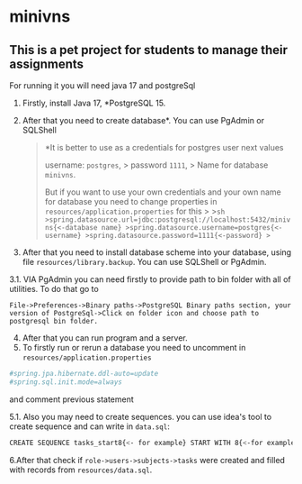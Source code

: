 # minivns

## This is a pet project for students to manage their assignments

For running it you will need java 17 and postgreSql

1. Firstly, install Java 17, *PostgreSQL 15.


2. After that you need to create database*. You can use PgAdmin or SQLShell

	>*It is better to use as a credentials for  postgres user next values 
	>
	>username: `postgres`,
        >
	>password `1111`,
        >
	>Name for database `minivns`.
	>
	>But if you want to use your own credentials and your own name for database you need to change properties in `resources/application.properties` for this
        >
        >```sh
        >spring.datasource.url=jdbc:postgresql://localhost:5432/minivns{<-database name}
        >spring.datasource.username=postgres{<-username}
        >spring.datasource.password=1111{<-password}
        >```
3. After that you need to install database scheme into your database, using file `resources/library.backup`. You can use SQLShell or PgAdmin.

3.1. VIA  PgAdmin you can need firstly to provide path to bin folder with all of utilities.
	To do that go to
	
```File->Preferences->Binary paths->PostgreSQL Binary paths section, your version of PostgreSql->Click on folder icon and choose path to postgresql bin folder.```

4. After that you can run program and a server.
5. To firstly run or rerun a database you need to uncomment in `resources/application.properties`
```sh
#spring.jpa.hibernate.ddl-auto=update
#spring.sql.init.mode=always 
```
   and comment previous statement

5.1. Also you may need  to create sequences. you can use  idea's tool to create sequence and can write in `data.sql`:	
```sh
CREATE SEQUENCE tasks_start8{<- for example} START WITH 8{<-for example} INCREMENT BY 1{<- for example} START 8 RESTART 8;
```
6.After that check if `role->users->subjects->tasks` were created and filled with records from `resources/data.sql`.
